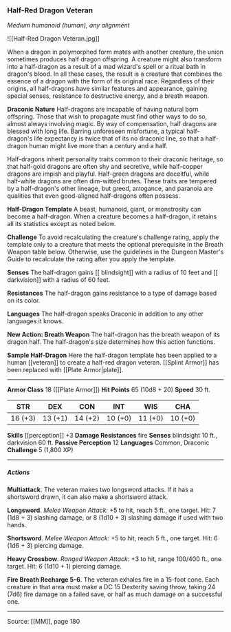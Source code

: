 ### Half-Red Dragon Veteran
_Medium humanoid (human), any alignment_

![[Half-Red Dragon Veteran.jpg]]

When a dragon in polymorphed form mates with another creature, the union sometimes produces half dragon offspring. A creature might also transform into a half-dragon as a result of a mad wizard's spell or a ritual bath in dragon's blood. In all these cases, the result is a creature that combines the essence of a dragon with the form of its original race. Regardless of their origins, all half-dragons have similar features and appearance, gaining special senses, resistance to destructive energy, and a breath weapon.

**Draconic Nature** Half-dragons are incapable of having natural born offspring. Those that wish to propagate must find other ways to do so, almost always involving magic. By way of compensation, half dragons are blessed with long life. Barring unforeseen misfortune, a typical half-dragon's life expectancy is twice that of its no draconic line, so that a half-dragon human might live more than a century and a half.

Half-dragons inherit personality traits common to their draconic heritage, so that half-gold dragons are often shy and secretive, while half-copper dragons are impish and playful. Half-green dragons are deceitful, while half-white dragons are often dim-witted brutes. These traits are tempered by a half-dragon's other lineage, but greed, arrogance, and paranoia are qualities that even good-aligned half-dragons often possess.




**Half-Dragon Template** A beast, humanoid, giant, or monstrosity can become a half-dragon. When a creature becomes a half-dragon, it retains all its statistics except as noted below.

**Challenge** To avoid recalculating the creature's challenge rating, apply the template only to a creature that meets the optional prerequisite in the Breath Weapon table below. Otherwise, use the guidelines in the Dungeon Master's Guide to recalculate the rating after you apply the template.


**Senses** The half-dragon gains [[ blindsight]] with a radius of 10 feet and [[ darkvision]] with a radius of 60 feet.


**Resistances** The half-dragon gains resistance to a type of damage based on its color.




**Languages** The half-dragon speaks Draconic in addition to any other languages it knows.


**New Action: Breath Weapon** The half-dragon has the breath weapon of its dragon half. The half-dragon's size determines how this action functions.





**Sample Half-Dragon** Here the half-dragon template has been applied to a human [[veteran]] to create a half-red dragon veteran. [[Splint Armor]] has been replaced with [[Plate Armor|plate]].





---

**Armor Class** 18 ([[Plate Armor]])
**Hit Points** 65 (10d8 + 20)
**Speed** 30 ft.

| STR     | DEX     | CON     | INT     | WIS     | CHA     |
|---------|---------|---------|---------|---------|---------|
| 16 (+3) | 13 (+1) | 14 (+2) | 10 (+0) | 11 (+0) | 10 (+0) |

**Skills** [[perception]] +3
**Damage Resistances** fire
**Senses** blindsight 10 ft., darkvision 60 ft.
**Passive Perception** 12
**Languages** Common, Draconic
**Challenge** 5 (1,800 XP)

---

##### Actions
**Multiattack**. The veteran makes two longsword attacks. If it has a shortsword drawn, it can also make a shortsword attack.

**Longsword**. _Melee Weapon Attack:_ +5 to hit, reach 5 ft., one target. Hit: 7 (1d8 + 3) slashing damage, or 8 (1d10 + 3) slashing damage if used with two hands.

**Shortsword**. _Melee Weapon Attack:_ +5 to hit, reach 5 ft., one target. Hit: 6 (1d6 + 3) piercing damage.

**Heavy Crossbow**. _Ranged Weapon Attack:_ +3 to hit, range 100/400 ft., one target. Hit: 6 (1d10 + 1) piercing damage.

**Fire Breath Recharge 5-6**. The veteran exhales fire in a 15-foot cone. Each creature in that area must make a DC 15 Dexterity saving throw, taking 24 (7d6) fire damage on a failed save, or half as much damage on a successful one.


---

Source: [[MM]], page 180